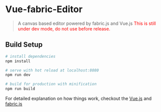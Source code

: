 # Vue-fabric-Editor

> A canvas based editor powered by fabric.js and Vue.js
> <font color="red">This is still under dev mode, do not use before release.</font>

## Build Setup

``` bash
# install dependencies
npm install

# serve with hot reload at localhost:8080
npm run dev

# build for production with minification
npm run build
```

For detailed explanation on how things work, checkout the [Vue.js](http://vuejs.org) and [fabric.js](http://fabricjs.com)